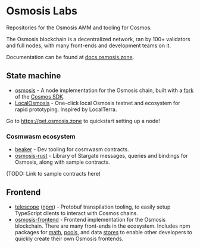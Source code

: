 # Osmosis Labs

Repositories for the Osmosis AMM and tooling for Cosmos.

The Osmosis blockchain is a decentralized network, ran by 100+ validators and full nodes, with many front-ends and development teams on it.

Documentation can be found at [docs.osmosis.zone](https://docs.osmosis.zone/).

## State machine

- [osmosis](https://github.com/osmosis-labs/osmosis) - A node implementation for the Osmosis chain, built with a [fork](https://github.com/osmosis-labs/cosmos-sdk) of the [Cosmos SDK](https://github.com/cosmos/cosmos-sdk).
- [LocalOsmosis](https://github.com/osmosis-labs/LocalOsmosis) - One-click local Osmosis testnet and ecosystem for rapid prototyping. Inspired by LocalTerra.

Go to https://get.osmosis.zone to quickstart setting up a node!

### Cosmwasm ecosystem

- [beaker](https://github.com/osmosis-labs/beaker) - Dev tooling for cosmwasm contracts.
- [osmosis-rust](https://github.com/osmosis-labs/osmosis-rust) - Library of Stargate messages, queries and bindings for Osmosis, along with sample contracts.

(TODO: Link to sample contracts here)

## Frontend

- [telescope](https://github.com/osmosis-labs/telescope) ([npm](https://www.npmjs.com/package/@osmonauts/telescope)) - Protobuf transpilation tooling, to easily setup TypeScript clients to interact with Cosmos chains.
- [osmosis-frontend](https://github.com/osmosis-labs/osmosis-frontend) - Frontend implementation for the Osmosis blockchain. There are many front-ends in the ecosystem. Includes npm packages for [math](https://www.npmjs.com/package/@osmosis-labs/math), [pools](https://www.npmjs.com/package/@osmosis-labs/pools), and data [stores](https://www.npmjs.com/package/@osmosis-labs/stores) to enable other developers to quickly create their own Osmosis frontends.

<!--

**Here are some ideas to get you started:**

🙋‍♀️ A short introduction - what is your organization all about?
🌈 Contribution guidelines - how can the community get involved?
👩‍💻 Useful resources - where can the community find your docs? Is there anything else the community should know?
🍿 Fun facts - what does your team eat for breakfast?
🧙 Remember, you can do mighty things with the power of [Markdown](https://docs.github.com/github/writing-on-github/getting-started-with-writing-and-formatting-on-github/basic-writing-and-formatting-syntax)
-->
